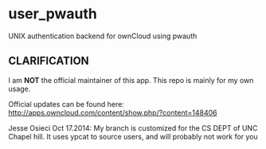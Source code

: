 user_pwauth
===========

UNIX authentication backend for ownCloud using pwauth

## CLARIFICATION
I am **NOT** the official maintainer of this app.
This repo is mainly for my own usage.

Official updates can be found here:
http://apps.owncloud.com/content/show.php/?content=148406

Jesse Osieci Oct 17.2014:
  My branch is customized for the CS DEPT of UNC Chapel hill. It uses ypcat to source users, and will probably not work for you
